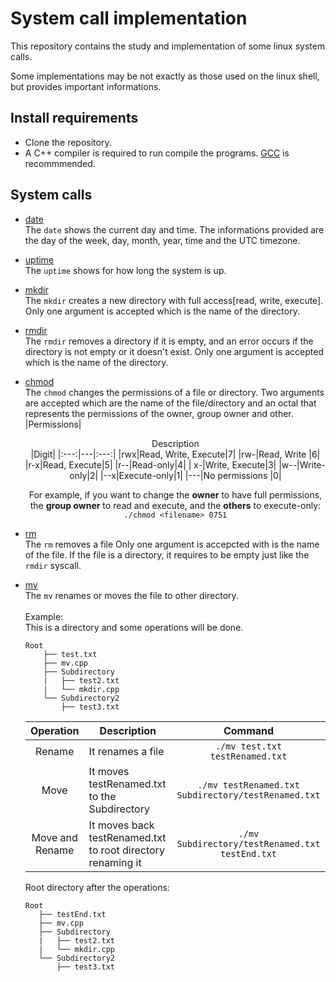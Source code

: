 # System call implementation
This repository contains the study and implementation of some linux system calls.

Some implementations may be not exactly as those used on the linux shell, but provides important informations.

## Install requirements
- Clone the repository.
- A C++ compiler is required to run compile the programs. [GCC](https://gcc.gnu.org/) is recommmended.

## System calls
- [date](/date.cpp)<br>
    The ```date``` shows the current day and time. The informations provided are the day of the week, day, month, year, time and the UTC timezone.
- [uptime](/uptime.cpp)<br>
    The ```uptime``` shows for how long the system is up.
- [mkdir](/mkdir.cpp)<br>
    The ```mkdir``` creates a new directory with full access[read, write, execute]. 
    Only one argument is accepted which is the name of the directory.
- [rmdir](/rmdir.cpp)<br>
    The ```rmdir``` removes a directory if it is empty, and an error occurs if the directory is not empty or it doesn't exist.
    Only one argument is accepted which is the name of the directory.
- [chmod](/chmod.cpp)<br>
    The ```chmod``` changes the permissions of a file or directory.
    Two arguments are accepted which are the name of the file/directory and an octal that represents the permissions of the owner, group owner and other.
    |Permissions|<center>Description<center>|Digit|
    |:---:|---|:---:|
    |rwx|Read, Write, Execute|7|
    |rw-|Read, Write |6|
    |r-x|Read, Execute|5|
    |r--|Read-only|4|
    | x-|Write, Execute|3|
    |w--|Write-only|2|
    |--x|Execute-only|1|
    |---|No permissions |0|
    
    For example, if you want to change the <b>owner</b> to have full permissions, the <b>group owner</b> to read and execute, and the <b>others</b> to execute-only: ```./chmod <filename> 0751```
- [rm](/rm.cpp)<br>
    The ```rm``` removes a file
    Only one argument is accepcted with is the name of the file.
    If the file is a directory, it requires to be empty just like the ```rmdir``` syscall.
- [mv](/mv.cpp)<br>
    The ```mv``` renames or moves the file to other directory.
    <br><br>
    Example:<br>
    This is a directory and some operations will be done.
    ```
    Root
        ├── test.txt
        ├── mv.cpp
        ├── Subdirectory
        |   ├── test2.txt
        |   └── mkdir.cpp
        └── Subdirectory2
            ├── test3.txt
    ```
    |Operation|Description|Command|
    |:---:|---|:---:|
    |Rename|It renames a file|```./mv test.txt testRenamed.txt```|
    |Move|It moves testRenamed.txt to the Subdirectory |```./mv testRenamed.txt Subdirectory/testRenamed.txt```|
    |Move and Rename|It moves back testRenamed.txt to root directory renaming it|```./mv Subdirectory/testRenamed.txt testEnd.txt```|

    Root directory after the operations:
     ```
    Root
        ├── testEnd.txt
        ├── mv.cpp
        ├── Subdirectory
        |   ├── test2.txt
        |   └── mkdir.cpp
        └── Subdirectory2
            ├── test3.txt
    ```